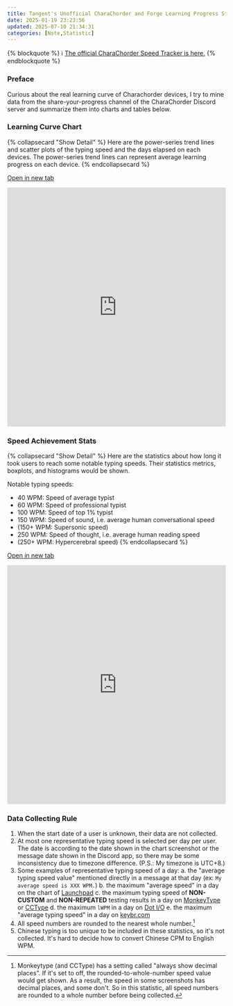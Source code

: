 ```yaml
---
title: Tangent's Unofficial CharaChorder and Forge Learning Progress Statistic
date: 2025-01-19 23:23:56
updated: 2025-07-10 21:34:31
categories: [Note,Statistic]
---
```

{% blockquote %}
   :information_source: [The official CharaChorder Speed Tracker is here.](https://docs.google.com/spreadsheets/d/1LYi3Y6Ombi1V5bWt-75SnHn9ONvl1KOFugYUBTVNgjM/edit?gid=0#gid=0)
{% endblockquote %}


### Preface

Curious about the real learning curve of Charachorder devices, I try to mine data from the share-your-progress channel of the CharaChorder Discord server and summarize them into charts and tables below.

### Learning Curve Chart

{% collapsecard "Show Detail" %}  Here are the power-series trend lines and scatter plots of the typing speed and the days elapsed on each devices. The power-series trend lines can represent average learning progress on each device.
{% endcollapsecard %}

[Open in new tab](https://docs.google.com/spreadsheets/d/e/2PACX-1vQ-GIGZcyrT2rhcVUUot14X00CK7XrqMDSI4gqKdE_8jQtrFqId4hD9-UvE6TS9RZjpaHkmyjfgEBZ6/pubhtml?gid=385574544&single=true)

<iframe width="100%" height="550" src="https://docs.google.com/spreadsheets/d/e/2PACX-1vQ-GIGZcyrT2rhcVUUot14X00CK7XrqMDSI4gqKdE_8jQtrFqId4hD9-UvE6TS9RZjpaHkmyjfgEBZ6/pubhtml?gid=385574544&single=true" frameborder="0"></iframe>

### Speed Achievement Stats

{% collapsecard "Show Detail" %}  Here are the statistics about how long it took users to reach some notable typing speeds. Their statistics metrics, boxplots, and histograms would be shown.
  
Notable typing speeds:

- 40 WPM: Speed of average typist
- 60 WPM: Speed of professional typist
- 100 WPM: Speed of top 1% typist
- 150 WPM: Speed of sound, i.e. average human conversational speed
- (150+ WPM: Supersonic speed)
- 250 WPM: Speed of thought, i.e. average human reading speed
- (250+ WPM: Hypercerebral speed) 
{% endcollapsecard %}

[Open in new tab](https://docs.google.com/spreadsheets/d/e/2PACX-1vQ-GIGZcyrT2rhcVUUot14X00CK7XrqMDSI4gqKdE_8jQtrFqId4hD9-UvE6TS9RZjpaHkmyjfgEBZ6/pubhtml?gid=644493207&amp;single=true)

<iframe width="100%" height="550" src="https://docs.google.com/spreadsheets/d/e/2PACX-1vQ-GIGZcyrT2rhcVUUot14X00CK7XrqMDSI4gqKdE_8jQtrFqId4hD9-UvE6TS9RZjpaHkmyjfgEBZ6/pubhtml?gid=644493207&single=true" frameborder="0"></iframe>

### Data Collecting Rule

1. When the start date of a user is unknown, their data are not collected.
2. At most one representative typing speed is selected per day per user. The date is according to the date shown in the chart screenshot or the message date shown in the Discord app, so there may be some inconsistency due to timezone difference. (P.S.: My timezone is UTC+8.)
3. Some examples of representative typing speed of a day:
   a. the "average typing speed value" mentioned directly in a message at that day (ex: `My average speed is XXX WPM.`)
   b. the maximum "average speed" in a day on the chart of [Launchpad](https://launchpad.charachorder.com/#/)
   c. the maximum typing speed of **NON-CUSTOM** and **NON-REPEATED** testing results in a day on [MonkeyType](https://monkeytype.com/) or [CCType](https://cctype.app/)
   d. the maximum `lWPM` in a day on [Dot I/O](https://www.iq-eq.io/#/)
   e. the maximum "average typing speed" in a day on [keybr.com](https://www.keybr.com/)
4. All speed numbers are rounded to the nearest whole number.[^speed_rounded]
5. Chinese typing is too unique to be included in these statistics, so it's not collected. It's hard to decide how to convert Chinese CPM to English WPM.

[^speed_rounded]: Monkeytype (and CCType) has a setting called "always show decimal places". If it's set to off, the rounded-to-whole-number speed value would get shown. As a result, the speed in some screenshots has decimal places, and some don't. So in this statistic, all speed numbers are rounded to a whole number before being collected.
